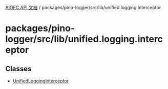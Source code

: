 [AIOFC API 文档](../../../../../index.md) / packages/pino-logger/src/lib/unified.logging.interceptor

# packages/pino-logger/src/lib/unified.logging.interceptor

## Classes

- [UnifiedLoggingInterceptor](classes/UnifiedLoggingInterceptor.md)
